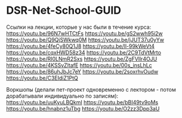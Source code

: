 # DSR-Net-School-GUID

Ссылки на лекции, которые у нас были в течение курса:
https://youtu.be/96N7wHTCtFs
https://youtu.be/gS2wwh95i2w
https://youtu.be/Q9QjSWkwq0M
https://youtu.be/jJUT37u0yYw
https://youtu.be/4feCy80Q1J8
https://youtu.be/ll-99kWeVt4
https://youtu.be/cqxHWD58z34
https://youtu.be/2C9TdVtMrto
https://youtu.be/RI0LNmR2Sxs
https://youtu.be/ZgFVllr4OJU
https://youtu.be/4KSSvZltafE
https://youtu.be/00s_insLhLc
https://youtu.be/86uhJbJc7eY
https://youtu.be/2soxrhvOudw
https://youtu.be/C3EIdiZ1PtQ

Воркшопы (делали пет-проект одновременно с лектором - потом дорабатывали индивидуально по записям):
https://youtu.be/uuKyuLBQkmI
https://youtu.be/bBI49tv9oMs
https://youtu.be/hnabnz1uTbg
https://youtu.be/O2zz3Dpp3aU
